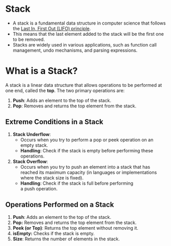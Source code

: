 # Stack
- A stack is a fundamental data structure in computer science that follows the [Last In, First Out (LIFO) principle](https://www.geeksforgeeks.org/lifo-principle-in-stack/). 
- This means that the last element added to the stack will be the first one to be removed.
- Stacks are widely used in various applications, such as function call management, undo mechanisms, and parsing expressions.

# What is a Stack?

A stack is a linear data structure that allows operations to be performed at one end, called the ****top****. The two primary operations are:

1. ****Push****: Adds an element to the top of the stack.
2. ****Pop****: Removes and returns the top element from the stack.
## Extreme Conditions in a Stack

1. **Stack Underflow**:
	- Occurs when you try to perform a pop or peek operation on an empty stack.
	- **Handling**: Check if the stack is empty before performing these operations.
2. **Stack Overflow**:
	- Occurs when you try to push an element into a stack that has reached its maximum capacity (in languages or implementations where the stack size is fixed).
	- **Handling**: Check if the stack is full before performing a push operation.
## Operations Performed on a Stack

1. ****Push****: Adds an element to the top of the stack.
2. ****Pop:**** Removes and returns the top element from the stack.
3. ****Peek (or Top)****: Returns the top element without removing it.
4. ****isEmpty:**** Checks if the stack is empty.
5. ****Size****: Returns the number of elements in the stack.
